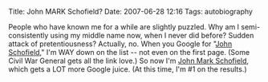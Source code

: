 Title: John MARK Schofield?
Date: 2007-06-28 12:16
Tags: autobiography

People who have known me for a while are slightly puzzled. Why am I
semi-consistently using my middle name now, when I never did before?
Sudden attack of pretentiousness? Actually, no. When you Google for
"[John
Schofield](http://www.google.com/search?q=john+schofield "Google results for "),"
I'm WAY down on the list -- not even on the first page. (Some Civil War
General gets all the link love.) So now I'm [John Mark
Schofield](http://www.google.com/search?q=john+mark+schofield "Google Results for John Mark Schofield"),
which gets a LOT more Google juice. (At this time, I'm #1 on the
results.)

